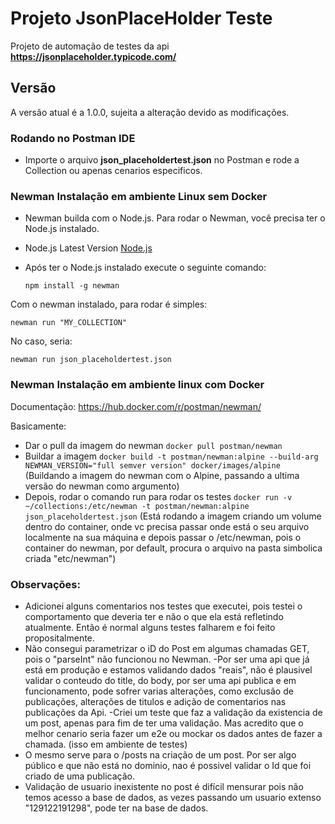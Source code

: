 
# Projeto JsonPlaceHolder Teste
Projeto de automação de testes da api   **https://jsonplaceholder.typicode.com/**

## Versão
A versão atual é a 1.0.0, sujeita a alteração devido as modificações.


### Rodando no Postman IDE
- Importe o arquivo **json_placeholdertest.json** no Postman e rode a Collection ou apenas cenarios especificos.


### Newman Instalação em ambiente Linux sem Docker

- Newman builda com o Node.js. Para rodar o  Newman, você precisa ter o  Node.js instalado.
- Node.js Latest Version [Node.js](https://nodejs.org/en/)

- Após ter o Node.js instalado execute o seguinte comando: 

     `npm install -g newman`



Com o newman instalado, para rodar é simples:

   `newman run "MY_COLLECTION"`

No caso, seria:

`newman run json_placeholdertest.json`


### Newman Instalação em ambiente linux com Docker

Documentação: https://hub.docker.com/r/postman/newman/


Basicamente:

- Dar o pull da imagem do newman        ```docker pull postman/newman```
- Buildar a imagem                      ```docker build -t postman/newman:alpine --build-arg NEWMAN_VERSION="full semver version" docker/images/alpine```          (Buildando a imagem do newman com o Alpine, passando a ultima versão do newman como argumento)
- Depois, rodar o comando run para rodar os testes ```docker run -v ~/collections:/etc/newman -t postman/newman:alpine json_placeholdertest.json```     (Está rodando a imagem criando um volume dentro do container, onde vc precisa passar onde está o seu arquivo localmente na sua máquina e depois passar o /etc/newman, pois o container do newman, por default, procura o arquivo na pasta simbolica criada "etc/newman")



### Observações: 

- Adicionei alguns comentarios nos testes que executei, pois testei o comportamento que deveria ter e não o que ela está refletindo atualmente. Então é normal alguns testes falharem e foi feito propositalmente.
- Não consegui parametrizar o iD do Post em algumas chamadas GET, pois o "parseInt" não funcionou no Newman.
-Por ser uma api que já está em produção e estamos validando dados "reais", não é plausivel validar o conteudo do title, do body, por ser uma api publica e em funcionamento, pode sofrer varias alterações, como exclusão de publicações, alterações de titulos e adição de comentarios nas publicações da Api.
-Criei um teste que faz a validação da existencia de um post, apenas para fim de ter uma validação. Mas acredito que o melhor cenario seria fazer um e2e ou mockar os dados antes de fazer a chamada. (isso em ambiente de testes)
- O mesmo serve para o /posts na criação de um post. Por ser algo público e que não está no dominio, nao é possivel validar o Id que foi criado de uma publicação. 
- Validação de usuario inexistente no post é difícil mensurar pois não temos acesso a base de dados, as vezes passando um usuario extenso "129122191298", pode ter na base de dados.




